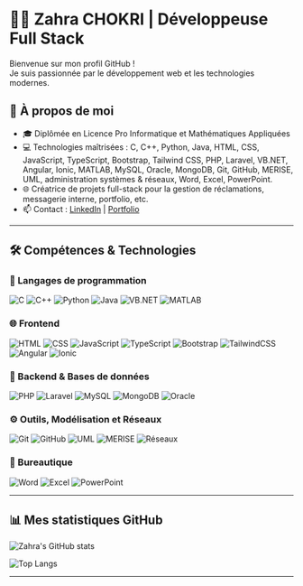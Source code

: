 # 👩‍💻 Zahra CHOKRI | Développeuse Full Stack

Bienvenue sur mon profil GitHub !  
Je suis passionnée par le développement web et les technologies modernes.

## 🚀 À propos de moi

- 🎓 Diplômée en Licence Pro Informatique et Mathématiques Appliquées
- 💻 Technologies maîtrisées : C, C++, Python, Java, HTML, CSS, JavaScript, TypeScript, Bootstrap, Tailwind CSS, PHP, Laravel, VB.NET, Angular, Ionic, MATLAB, MySQL, Oracle, MongoDB, Git, GitHub, MERISE, UML, administration systèmes & réseaux, Word, Excel, PowerPoint.
- 🌐 Créatrice de projets full-stack pour la gestion de réclamations, messagerie interne, portfolio, etc.
- 📫 Contact : [LinkedIn](www.linkedin.com/in/zahra-chokri-54419925a) | [Portfolio](https://zahra0706.github.io/Portfolio)

---

## 🛠️ Compétences & Technologies

### 🧠 Langages de programmation
![C](https://img.shields.io/badge/C-00599C?style=for-the-badge&logo=c&logoColor=white)
![C++](https://img.shields.io/badge/C++-004482?style=for-the-badge&logo=c%2B%2B&logoColor=white)
![Python](https://img.shields.io/badge/Python-3776AB?style=for-the-badge&logo=python&logoColor=white)
![Java](https://img.shields.io/badge/Java-ED8B00?style=for-the-badge&logo=java&logoColor=white)
![VB.NET](https://img.shields.io/badge/VB.NET-512BD4?style=for-the-badge&logo=dotnet&logoColor=white)
![MATLAB](https://img.shields.io/badge/MATLAB-0076A8?style=for-the-badge)

### 🌐 Frontend
![HTML](https://img.shields.io/badge/HTML5-E34F26?style=for-the-badge&logo=html5&logoColor=white)
![CSS](https://img.shields.io/badge/CSS3-1572B6?style=for-the-badge&logo=css3&logoColor=white)
![JavaScript](https://img.shields.io/badge/JavaScript-F7DF1E?style=for-the-badge&logo=javascript&logoColor=black)
![TypeScript](https://img.shields.io/badge/TypeScript-007ACC?style=for-the-badge&logo=typescript&logoColor=white)
![Bootstrap](https://img.shields.io/badge/Bootstrap-563D7C?style=for-the-badge&logo=bootstrap&logoColor=white)
![TailwindCSS](https://img.shields.io/badge/Tailwind_CSS-38B2AC?style=for-the-badge&logo=tailwind-css&logoColor=white)
![Angular](https://img.shields.io/badge/Angular-DD0031?style=for-the-badge&logo=angular&logoColor=white)
![Ionic](https://img.shields.io/badge/Ionic-3880FF?style=for-the-badge&logo=ionic&logoColor=white)

### 🔧 Backend & Bases de données
![PHP](https://img.shields.io/badge/PHP-777BB4?style=for-the-badge&logo=php&logoColor=white)
![Laravel](https://img.shields.io/badge/Laravel-FF2D20?style=for-the-badge&logo=laravel&logoColor=white)
![MySQL](https://img.shields.io/badge/MySQL-00758F?style=for-the-badge&logo=mysql&logoColor=white)
![MongoDB](https://img.shields.io/badge/MongoDB-47A248?style=for-the-badge&logo=mongodb&logoColor=white)
![Oracle](https://img.shields.io/badge/Oracle-F80000?style=for-the-badge&logo=oracle&logoColor=white)

### ⚙️ Outils, Modélisation et Réseaux
![Git](https://img.shields.io/badge/Git-F05032?style=for-the-badge&logo=git&logoColor=white)
![GitHub](https://img.shields.io/badge/GitHub-181717?style=for-the-badge&logo=github&logoColor=white)
![UML](https://img.shields.io/badge/UML-007396?style=for-the-badge)
![MERISE](https://img.shields.io/badge/MERISE-lightgrey?style=for-the-badge)
![Réseaux](https://img.shields.io/badge/Réseaux-0052CC?style=for-the-badge)

### 🧰 Bureautique
![Word](https://img.shields.io/badge/Microsoft_Word-2B579A?style=for-the-badge&logo=microsoft-word&logoColor=white)
![Excel](https://img.shields.io/badge/Microsoft_Excel-217346?style=for-the-badge&logo=microsoft-excel&logoColor=white)
![PowerPoint](https://img.shields.io/badge/PowerPoint-B7472A?style=for-the-badge&logo=microsoft-powerpoint&logoColor=white)

---

## 📊 Mes statistiques GitHub

![Zahra's GitHub stats](https://github-readme-stats.vercel.app/api?username=zahra0706&show_icons=true&theme=radical)

![Top Langs](https://github-readme-stats.vercel.app/api/top-langs/?username=zahra0706&layout=compact&theme=radical)

---



